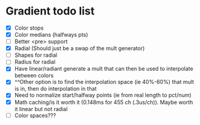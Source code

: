# Gradient todo list

- [x] Color stops
- [x] Color medians (halfways pts)
- [ ] Better \<pre\> support
- [x] Radial (Should just be a swap of the mult generator)
- [ ] Shapes for radial
- [ ] Radius for radial
- [x] Have linear/radiant generate a mult that can then be used to interpolate between colors
- [x] ^^Other option is to find the interpolation space (ie 40%-60%) that mult is in, then do interpolation in that
- [x] Need to normalize start/halfway points (ie from real length to pct/num)
- [x] Math caching/is it worth it (0.148ms for 455 ch (.3us/ch)). Maybe worth it linear but not radial
- [ ] Color spaces???
